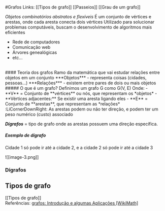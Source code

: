 #Grafos
Links: [[Tipos de grafo]] [[Passeios]] [[Grau de um grafo]]

*Objetos combinatórios abstratos e flexíveis*
É um conjunto de vértices e arestas, onde cada aresta conecta dois vértices
Utilizado para solucionar problemas computáveis, buscam o desenvolvimento de algoritmos mais eficientes
- Rede de computadores
- Comunicação web
- Árvores genealógicas
- etc...
<br>
#### Teoria dos grafos
Ramo da matemática que vai estudar relações entre objetos em um conjunto
***Objetos*** - representa coisas (cidades, pessoas...)
***Relações*** - existem entre pares de dois ou mais objetos
<br>
##### O que é um grafo?
Definimos um grafo G como G(V, E)
Onde:
- **V** = Conjunto de **vértices** ou nós, que representam os *objetos*
	- **Vértices adjacentes:** Se existir uma aresta ligando eles
- **E** = Conjunto de **arestas**, que representam as *relações*
	:LiCornerDownRight: As arestas podem ou não ter direção, e podem ter um peso numérico (custo) associado

***Dígrafos*** = tipo de grafo onde as arestas possuem uma direção específica.
<br>
##### Exemplo de dígrafo
Cidade 1 só pode ir até a cidade 2, e a cidade 2 só pode ir até a cidade 3

![[image-3.png]] 
<br>
### Dígrafos




## Tipos de grafo
[[Tipos de grafo]]
<br>
Referências: 
[grafos: Introdução e algumas Aplicações \[WikiMath\]](https://sites.icmc.usp.br/aurichi/wikimat/doku.php?id=grafos:definicaografos#esta_ficando_um_pouco_quente_nao_grafo_tem_grau)